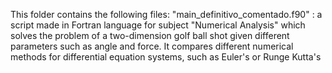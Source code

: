 This folder contains the following files:
"main_definitivo_comentado.f90" : a script made in Fortran language for subject "Numerical Analysis" which solves the problem of a two-dimension golf ball shot given different parameters such as angle and force. It compares different numerical methods for differential equation systems, such as Euler's or Runge Kutta's
